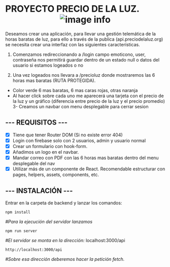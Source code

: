 # PROYECTO PRECIO DE LA LUZ. <center>![image info](https://play-lh.googleusercontent.com/4S5picdrlHRKUCDjG9qi9Q54U9D0565UIuTH0SUqtOe05enZHqkeWF_XVXOLN1SEKQ=w240-h480-rw)

</center>
Deseamos crear una aplicación, para llevar una gestión telemática de la horas baratas de luz, para ello a través de la publica
(api.preciodelaluz.org) se necesita crear una interfaz con las siguientes características.

1. Comenzamos redireccionando a /login campo emoticono, user, contraseña nos permitirá guardar dentro de un estado null o datos del usuario si estamos logeados o no

2. Una vez logeados nos llevara a /precioluz donde mostraremos las 6 horas mas baratas (RUTA PROTEGIDA).

- Color verde 6 mas baratas, 6 mas caras rojas, otras naranja
- Al hacer click sobre cada uno me aparecerá una tarjeta con el precio de la luz y un gráfico (diferencia entre precio de la luz y el precio promedio)
  3- Creamos un navbar con menu desplegable para cerrar sesion

## --- REQUISITOS ---

- [x] Tiene que tener Router DOM (Si no existe error 404)
- [x] Login con firebase solo con 2 usuarios, admin y usuario normal
- [x] Crear un formulario con hook-form.
- [x] Añadimos un logo en el navbar.
- [x] Mandar correo con PDF con las 6 horas mas baratas dentro del menu desplegable del nav
- [x] Utilizar más de un componente de React. Recomendable estructurar con pages, helpers, assets, components, etc.

## --- INSTALACIÓN ---

Entrar en la carpeta de backend y lanzar los comandos:

    npm install

_#Para la ejecución del servidor lanzamos_

    npm run server

_#El servidor se monta en la dirección:_
localhost:3000/api

    http://localhost:3000/api

_#Sobre esa dirección deberemos hacer la petición fetch._
